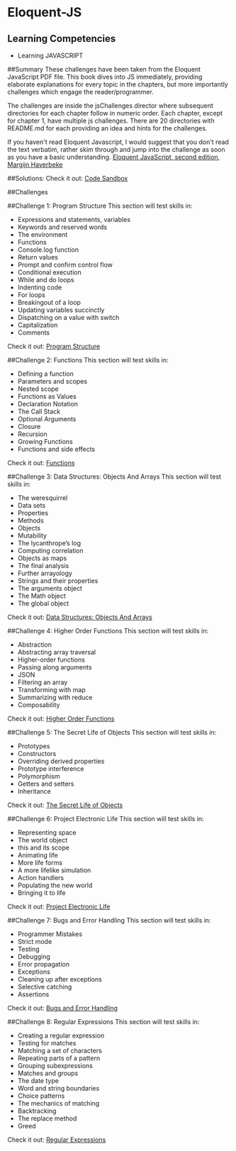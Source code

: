 Eloquent-JS
===========
## Learning Competencies
* Learning JAVASCRIPT


##Summary
These challenges have been taken from the Eloquent JavaScript PDF file. This book dives into JS immediately, providing elaborate explanations for every topic in the chapters, but more importantly challenges which engage the reader/programmer. 

The challenges are inside the jsChallenges director where subsequent directories for each chapter follow in numeric order.  Each chapter, except for chapter 1,  have multiple js challenges. There are 20 directories with README.md for each providing an idea and hints for the challenges. 

If you haven't read Eloquent Javascript, I would suggest that you don't read the text verbatim, rather skim through and jump into the challenge as soon as you have a basic understanding. <a href="http://eloquentjavascript.net/">Eloquent JavaScript, second edition, Margijn Haverbeke</a>

##Solutions:
Check it out: <a href="http://eloquentjavascript.net/code/">Code Sandbox</a>

##Challenges

##Challenge 1: Program Structure
This section will test skills in:
* Expressions and statements, variables 
* Keywords and reserved words 
* The environment
* Functions
* Console.log function
* Return values
* Prompt and confirm control flow
* Conditional execution
* While and do loops
* Indenting code
* For loops
* Breakingout of a loop
* Updating variables succinctly
* Dispatching on a value with switch
* Capitalization
* Comments

Check it out: <a href="http://eloquentjavascript.net/02_program_structure.html">Program Structure</a>

##Challenge 2: Functions
This section will test skills in:
* Defining a function 
* Parameters and scopes
* Nested scope
* Functions as Values
* Declaration Notation
* The Call Stack
* Optional Arguments
* Closure 
* Recursion
* Growing Functions
* Functions and side effects
 
Check it out: <a href="http://eloquentjavascript.net/03_functions.html">Functions</a>

##Challenge 3: Data Structures: Objects And Arrays
This section will test skills in:
* The weresquirrel
* Data sets
* Properties
* Methods
* Objects
* Mutability
* The lycanthrope’s log
* Computing correlation
* Objects as maps
* The final analysis
* Further arrayology
* Strings and their properties
* The arguments object
* The Math object
* The global object

Check it out: <a href="http://eloquentjavascript.net/04_data.html">Data Structures: Objects And Arrays</a>

##Challenge 4: Higher Order Functions
This section will test skills in:
* Abstraction
* Abstracting array traversal
* Higher-order functions
* Passing along arguments
* JSON
* Filtering an array
* Transforming with map
* Summarizing with reduce
* Composability

Check it out: <a href="http://eloquentjavascript.net/05_data.html">Higher Order Functions</a>

##Challenge 5: The Secret Life of Objects
This section will test skills in:
* Prototypes
* Constructors
* Overriding derived properties
* Prototype interference
* Polymorphism
* Getters and setters
* Inheritance

Check it out: <a href="http://eloquentjavascript.net/06_data.html">The Secret Life of Objects</a>

##Challenge 6: Project Electronic Life
This section will test skills in:
* Representing space
* The world object
* this and its scope
* Animating life
* More life forms
* A more lifelike simulation
* Action handlers
* Populating the new world
* Bringing it to life

Check it out: <a href="http://eloquentjavascript.net/07_data.html">Project Electronic Life</a>

##Challenge 7: Bugs and Error Handling
This section will test skills in:
* Programmer Mistakes
* Strict mode
* Testing
* Debugging
* Error propagation
* Exceptions
* Cleaning up after exceptions
* Selective catching
* Assertions

Check it out: <a href="http://eloquentjavascript.net/08_data.html">Bugs and Error Handling</a>

##Challenge 8: Regular Expressions
This section will test skills in:
* Creating a regular expression
* Testing for matches
* Matching a set of characters
* Repeating parts of a pattern
* Grouping subexpressions
* Matches and groups
* The date type
* Word and string boundaries
* Choice patterns
* The mechanics of matching
* Backtracking
* The replace method
* Greed

Check it out: <a href="http://eloquentjavascript.net/09_data.html">Regular Expressions</a>



